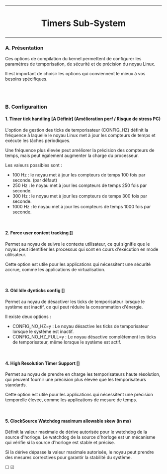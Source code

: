 ----------------------------------------------------------------------------------------------------------------------------------------------------------------------------------------------------------
# <p align='center'> Timers Sub-System </p>
----------------------------------------------------------------------------------------------------------------------------------------------------------------------------------------------------------
### A. Présentation
Ces options de compilation du kernel permettent de configurer les paramètres de temporisation, de sécurité et de précision du noyau Linux.

Il est important de choisir les options qui conviennent le mieux à vos besoins spécifiques.

<br />
<br />

### B. Configuraition

#### 1. Timer tick handling [A Définir] (Amélioration perf / Risque de stress PC)
L'option de gestion des ticks de temporisateur (CONFIG_HZ) définit la fréquence à laquelle le noyau Linux met à jour les compteurs de temps et exécute les tâches périodiques.

Une fréquence plus élevée peut améliorer la précision des compteurs de temps, mais peut également augmenter la charge du processeur.

Les valeurs possibles sont :
- 100 Hz  : le noyau met à jour les compteurs de temps 100  fois par seconde. (par défaut)
- 250 Hz  : le noyau met à jour les compteurs de temps 250  fois par seconde.
- 300 Hz  : le noyau met à jour les compteurs de temps 300  fois par seconde.
- 1000 Hz : le noyau met à jour les compteurs de temps 1000 fois par seconde.

<br />

#### 2. Force user context tracking []
Permet au noyau de suivre le contexte utilisateur, ce qui signifie que le noyau peut identifier les processus qui sont en cours d'exécution en mode utilisateur.

Cette option est utile pour les applications qui nécessitent une sécurité accrue, comme les applications de virtualisation.

<br />

#### 3. Old Idle dynticks config []
Permet au noyau de désactiver les ticks de temporisateur lorsque le système est inactif, ce qui peut réduire la consommation d'énergie.

Il existe deux options :
- CONFIG_NO_HZ=y       : Le noyau désactive les ticks de temporisateur lorsque le système est inactif.
- CONFIG_NO_HZ_FULL=y  : Le noyau désactive complètement les ticks de temporisateur, même lorsque le système est actif.
<br />


#### 4. High Resolution Timer Support []
Permet au noyau de prendre en charge les temporisateurs haute résolution, qui peuvent fournir une précision plus élevée que les temporisateurs standards.

Cette option est utile pour les applications qui nécessitent une précision temporelle élevée, comme les applications de mesure de temps.

<br />

#### 5. ClockSource Watchdog maximum allowable skew (in ms)
Définit la valeur maximale de dérive autorisée pour le watchdog de la source d'horloge. Le watchdog de la source d'horloge est un mécanisme qui vérifie si la source d'horloge est stable et précise.

Si la dérive dépasse la valeur maximale autorisée, le noyau peut prendre des mesures correctives pour garantir la stabilité du système.


☐ ☑
